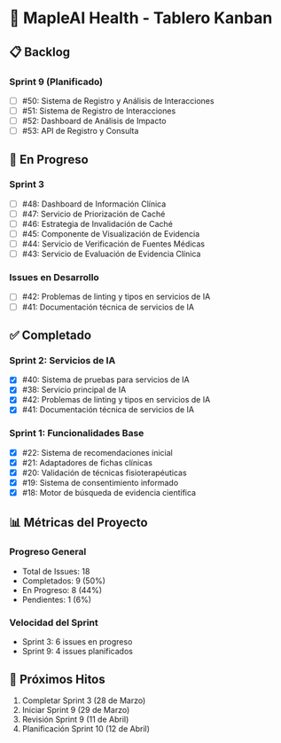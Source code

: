 # 🍁 MapleAI Health - Tablero Kanban

## 📋 Backlog

### Sprint 9 (Planificado)
- [ ] #50: Sistema de Registro y Análisis de Interacciones
- [ ] #51: Sistema de Registro de Interacciones
- [ ] #52: Dashboard de Análisis de Impacto
- [ ] #53: API de Registro y Consulta

## 🚀 En Progreso

### Sprint 3
- [ ] #48: Dashboard de Información Clínica
- [ ] #47: Servicio de Priorización de Caché
- [ ] #46: Estrategia de Invalidación de Caché
- [ ] #45: Componente de Visualización de Evidencia
- [ ] #44: Servicio de Verificación de Fuentes Médicas
- [ ] #43: Servicio de Evaluación de Evidencia Clínica

### Issues en Desarrollo
- [ ] #42: Problemas de linting y tipos en servicios de IA
- [ ] #41: Documentación técnica de servicios de IA

## ✅ Completado

### Sprint 2: Servicios de IA
- [x] #40: Sistema de pruebas para servicios de IA
- [x] #38: Servicio principal de IA
- [x] #42: Problemas de linting y tipos en servicios de IA
- [x] #41: Documentación técnica de servicios de IA

### Sprint 1: Funcionalidades Base
- [x] #22: Sistema de recomendaciones inicial
- [x] #21: Adaptadores de fichas clínicas
- [x] #20: Validación de técnicas fisioterapéuticas
- [x] #19: Sistema de consentimiento informado
- [x] #18: Motor de búsqueda de evidencia científica

## 📊 Métricas del Proyecto

### Progreso General
- Total de Issues: 18
- Completados: 9 (50%)
- En Progreso: 8 (44%)
- Pendientes: 1 (6%)

### Velocidad del Sprint
- Sprint 3: 6 issues en progreso
- Sprint 9: 4 issues planificados

## 📅 Próximos Hitos
1. Completar Sprint 3 (28 de Marzo)
2. Iniciar Sprint 9 (29 de Marzo)
3. Revisión Sprint 9 (11 de Abril)
4. Planificación Sprint 10 (12 de Abril) 